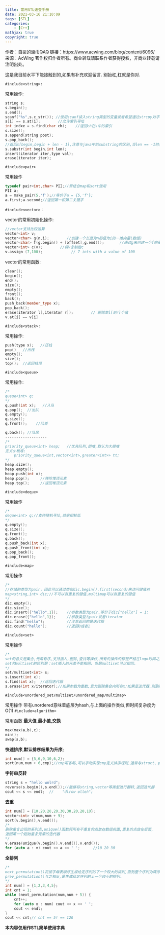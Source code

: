 ```yaml
---
title: 常用STL速查手册
date: 2021-03-16 21:10:09
tags: [STL]
categories: 
	- [C++]
mathjax: true
copyright: true
---
```


作者：自豪的澡巾QAQ
链接：https://www.acwing.com/blog/content/6096/
来源：AcWing
著作权归作者所有。商业转载请联系作者获得授权，非商业转载请注明出处。

<!--more-->

这是我目前水平下能接触到的,如果有补充欢迎留言.
别抬杠,杠就是你对.

`#include<string>:`

常用操作:

```c++
string s;
s.begin();
s.end();
scanf("%s",s.c_str()); //使用scanf读入string类型的变量或者希望通过strcpy对字符串进行复制,请使用c_str();
s[i] == s.at(i);        //允许索引寻址
int indxe = s.find(char ch);    //返回ch在s中的索引
s.size();
s.append(string post);      
s.pop_back();
//返回s[begin,begin + len - 1],注意与java中的substring的区别,当len == -1时表示截取到最后
s.substr(int begin,int len);
insert(iterator iter,type val);
erase(iterator iter);
```

`#include<pair>`

常用操作

```c++
typedef pair<int,char> PII;//常结合map和sort使用
PII a;
a = make_pair(5,'f');//等价于a = {5,'f'};
a.first;a.second;//返回第一和第二关键字
```

`#include<vector>：`

vector的常用初始化操作:

```c++
//vector支持比较运算
vector<int> v;
vector<char> g(n,i);        //创建一个长度为n初值为i的一维向量(数组)
vector<char> f(g.begin() + [offset],g.end());       //通过g来创建一个f向量,offset可有可无
vector<int> c(v);        //将v复制给c
v.assign (7,100);             // 7 ints with a value of 100
```

vector的常用函数:

```c++
clear();
begin();
end();
size();
empty();
front();
back();
push_back(member_type x);
pop_back();
erase(iterator l[,iterator r]);        // 删除第l[到r]个值
v.at[i] == v[i]
```

`#include<stack>:`

常用操作:

```c++
push(type x);   //压栈
pop()   //出栈
empty();    
size();
top();  //返回栈顶
```

`#include<queue>`

常用操作:

```c++
/*
queue<int> q;
*/
q.push(int x);   //入队
q.pop();  //出队
q.empty();
q.size();
q.front();    //队首

q.back(); //队尾
-------------------
/*
priority_queue<int> heap;   //优先队列,即堆,默认为大根堆
定义小根堆:
    priority_queue<int,vector<int>,greater<int>> tt;
*/
heap.size();
heap.empty();
heap.push(int x);
heap.pop();     //移除堆顶元素
heap.top();     //返回堆顶元素
```

`#include<deque>`

常用操作

```c++
/*
deque<int> q;//支持随机寻址,效率相较低
*/
q.empty();
q.size();
q.front();
q.back();
q.push_back(int x);
q.push_front(int x);
q.pop_back();
q.pop_front();
```

`#include<map>`

常用操作

```c++
/*
//存储的类型为pair，因此可以通过类似dic.begin().first(second)来访问键值对
map<string,int> dic;//不可以有重复的键值,multimap可以有重复的键值
*/
dic.empty();
dic.size();
dic.insert({"hello",1});    //参数类型为pair,等价于dic["hello"] = 1;
dic.erase({"hello",1});     //参数类型为pair或者iterator
dic.find("hello");          //注意返回的是迭代器
dic.count("hello");         //返回0或者1
```

`#include<set>`

常用操作

```c++
/*
set的含义是集合,元素有序,支持插入,删除,查找等操作,所有的操作的都是严格在logn时间之内完成,效率非常高。
set和multiset的区别是：set插入的元素不能相同，但是multiset可以相同。
*/
set/multiset<int> s;
s.insert(int x);
s.find(int x);  //返回迭代器
s.erase(int x/iterator);//如果参数为整数,意为删除集合内所有x;如果是迭代器,则删除这个迭代器
```

`#include<unordered_set/multiset/unordered_map/multimap>`

常用操作
带有unordered意味着底层为hash,与上面的操作类似,但时间复杂度为O(1)
`#include<algorithm>`

常用函数
**最大值,最小值,交换**

```c++
max(max(a,b),c);
min();
swap(a,b);
```

**快速排序,默认排序结果为升序;**

```c++
int num[] = {5,6,9,10,6,2};
sort(num,num + 6,cmp);//cmp可省略,可以手动实现cmp定义排序规则,通常与struct、pair形成combo
```

**字符串反转**

```c++
string s = "hello wolrd";
reverse(s.begin(),s.end());//能够将string,vector等类型进行翻转,返回迭代器
cout << s << endl;  //    "dlrow olleh";
```

**去重**

```c++
int num[] = {10,20,20,20,30,30,20,20,10};
vector<int> v(num,num + 9);
sort(v.begin(),v.end());
/*
删除重复出现的系列点,unique()函数将所有不重复的点放在数组前面,重复的点放在后面,
返回第一个起始重复元素的迭代器
*/
v.erase(unique(v.begin(),v.end()),v.end());
for (auto a : v) cout << a << ' ';      //10 20 30
```

**全排列**

```c++
/*
next_permutation()将按字母表顺序生成给定序列的下一个较大的排列,直到整个序列为降序为止。
prev_permutation()与之相反,是生成给定序列的上一个较小的排列。
*/
int num[] = {1,2,3,4,5};
int cnt = 1;
while (next_permutation(num,num + 5)) {
    cnt++;
    for (auto x : num) cout << x << ' ';
    cout << endl;
}
cout << cnt;// cnt == 5! == 120
```

**本内容仅用作STL简单使用字典**